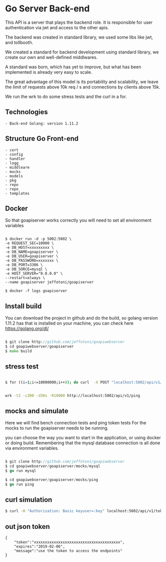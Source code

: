 # Go Server Back-end

This API is a server that plays the backend role. It is responsible for user authentication via jwt and access to the other apis.

The backend was created in standard library, we used some libs like jwt, and tollbooth.

We created a standard for backend development using standard library, we create our own and well-defined middlwares.

A standard was born, which has yet to improve, but what has been implemented is already very easy to scale.

The great advantage of this model is its portability and scalability, we leave the limit of requests above 10k req / s and connections by clients above 15k.

We run the wrk to do some stress tests and the curl in a for.

## Technologies 
	- Back-end Golang: version 1.11.2

## Structure Go Front-end
	
	- cert
	- config
	- handler
	- logg
	- middleare
	- mocks
	- models
	- pkg
	- repo
	- repo
	- templates

## Docker

So that goapiserver works correctly you will need to set all environment variables

```docker

$ docker run -d -p 5002:5002 \
-e REQUEST_SEC=10000 \
-e DB_HOST=xxxxxxxxx \
-e DB_NAME=goapiserver \
-e DB_USER=goapiserver \
-e DB_PASSWORD=xxxxxxx \
-e DB_PORT=3306 \
-e DB_SORCE=mysql \
-e HOST_SERVER="0.0.0.0" \
--restart=always \
--name goapiserver jeffotoni/goapiserver

$ docker -f logs goapiserver

```

## Install build

You can download the project in github and do the build, so golang version 1.11.2 has that is installed on your machine, you can check here https://golang.org/dl/

```go

$ git clone http://github.com/jeffotoni/goapiwebserver
$ cd goapiwebserver/goapiserver
$ make build

```

## stress test

```sh

$ for ((i=1;i<=10000000;i++)); do curl  -X POST "localhost:5002/api/v1/ping"; done

```

```sh

wrk -t2 -c300 -d30s -R10000 http://localhost:5002/api/v1/ping

```

## mocks and simulate

Here we will find bench connection tests and ping token tests
For the mocks to run the goapiserver needs to be running.

you can choose the way you want to start in the application, or using docker or doing build.
Remembering that the mysql database connection is all done via environment variables.

```go

$ git clone http://github.com/jeffotoni/goapiwebserver
$ cd goapiwebserver/goapiserver/mocks/mysql
$ go run mysql

$ cd goapiwebserver/goapiserver/mocks/ping
$ go run ping

```

## curl simulation

```sh
$ curl -H "Authorization: Basic keyuser=:key" localhost:5002/api/v1/token

```

## out json token

```
{
	"token":"xxxxxxxxxxxxxxxxxxxxxxxxxxxxxxxxxxxxxxx",
	"expires":"2019-02-06",
	"message":"use the token to access the endpoints"
}

```